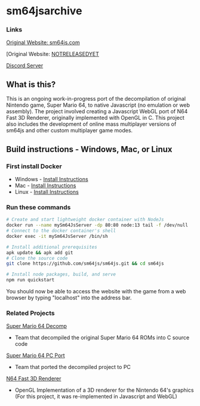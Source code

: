 # sm64jsarchive

### Links
[Original Website: sm64js.com](https://sm64js.com)


[Original Website: [NOTRELEASEDYET](https://github.com/404.html)

[Discord Server](https://discord.gg/7UaDnJt)

## What is this?
This is an ongoing work-in-progress port of the decompilation of original Nintendo game, Super Mario 64, to native Javascript (no emulation or web assembly). The project involved creating a Javascript WebGL port of N64 Fast 3D Renderer, originally implemented with OpenGL in C.  This project also includes the development of online mass multiplayer versions of sm64js and other custom multiplayer game modes.

## Build instructions - Windows, Mac, or Linux

### First install Docker
* Windows - [Install Instructions](https://docs.docker.com/docker-for-windows/install-windows-home/)
* Mac - [Install Instructions](https://docs.docker.com/docker-for-mac/install/)
* Linux - [Install Instructions](https://docs.docker.com/engine/install/#server)

### Run these commands
```bash
# Create and start lightweight docker container with NodeJs
docker run --name mySm64JsServer -dp 80:80 node:13 tail -f /dev/null
# Connect to the docker container's shell
docker exec -it mySm64JsServer /bin/sh

# Install additional prerequisites
apk update && apk add git
# Clone the source code
git clone https://github.com/sm64js/sm64js.git && cd sm64js

# Install node packages, build, and serve
npm run quickstart
```
You should now be able to access the website with the game from a web browser by typing "localhost" into the address bar.


### Related Projects
[Super Mario 64 Decomp](https://github.com/n64decomp/sm64)
 - Team that decompiled the original Super Mario 64 ROMs into C source code

[Super Mario 64 PC Port](https://github.com/sm64-port/sm64-port)
 - Team that ported the decompiled project to PC

[N64 Fast 3D Renderer](https://github.com/Emill/n64-fast3d-engine)
 - OpenGL Implementation of a 3D renderer for the Nintendo 64's graphics
(For this project, it was re-implemented in Javascript and WebGL)


